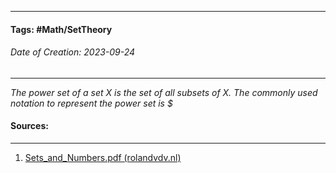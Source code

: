 __________________________________________________________________________
#### **Tags:** #Math/SetTheory 
###### *Date of Creation: 2023-09-24*
__________________________________________________________________________

*The power set of a set $X$ is the set of all subsets of $X$. The commonly used notation to represent the power set is $*

#### Sources:
__________________________________________________________________________
1. [Sets_and_Numbers.pdf (rolandvdv.nl)](https://www.rolandvdv.nl/Sets_and_Numbers.pdf)